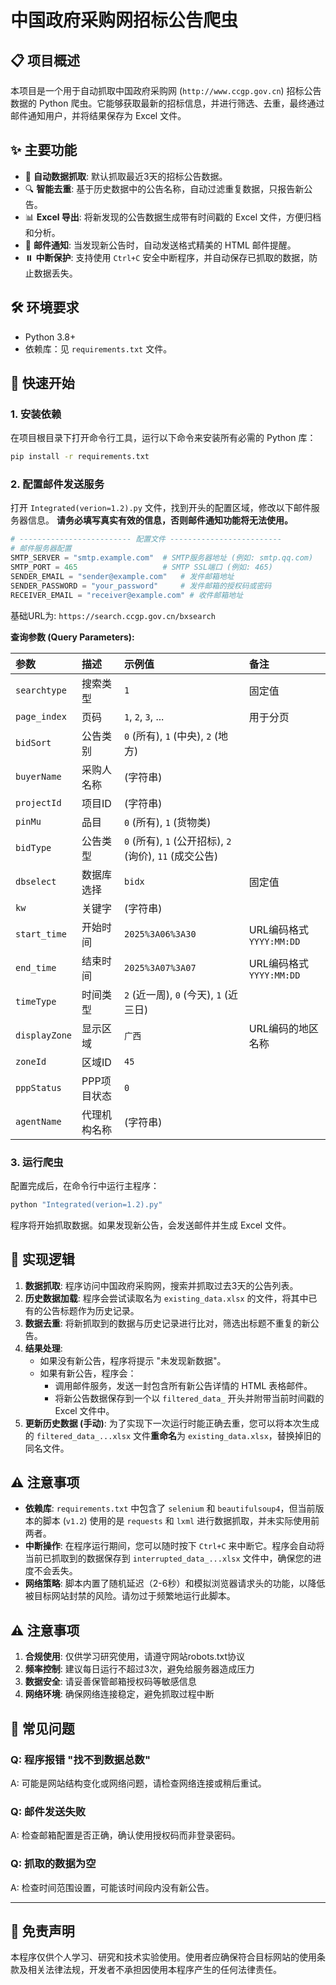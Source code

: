 # 中国政府采购网招标公告爬虫

## 📋 项目概述
本项目是一个用于自动抓取中国政府采购网 (`http://www.ccgp.gov.cn`) 招标公告数据的 Python 爬虫。它能够获取最新的招标信息，并进行筛选、去重，最终通过邮件通知用户，并将结果保存为 Excel 文件。

## ✨ 主要功能
- 🔄 **自动数据抓取**: 默认抓取最近3天的招标公告数据。
- 🔍 **智能去重**: 基于历史数据中的公告名称，自动过滤重复数据，只报告新公告。
- 📊 **Excel 导出**: 将新发现的公告数据生成带有时间戳的 Excel 文件，方便归档和分析。
- 📧 **邮件通知**: 当发现新公告时，自动发送格式精美的 HTML 邮件提醒。
- ⏸️ **中断保护**: 支持使用 `Ctrl+C` 安全中断程序，并自动保存已抓取的数据，防止数据丢失。

## 🛠️ 环境要求
- Python 3.8+
- 依赖库：见 `requirements.txt` 文件。

## 🚀 快速开始

### 1. 安装依赖
在项目根目录下打开命令行工具，运行以下命令来安装所有必需的 Python 库：
```bash
pip install -r requirements.txt
```

### 2. 配置邮件发送服务
打开 `Integrated(verion=1.2).py` 文件，找到开头的配置区域，修改以下邮件服务器信息。
**请务必填写真实有效的信息，否则邮件通知功能将无法使用。**

```python
# ------------------------- 配置文件 -------------------------
# 邮件服务器配置
SMTP_SERVER = "smtp.example.com"  # SMTP服务器地址 (例如: smtp.qq.com)
SMTP_PORT = 465                   # SMTP SSL端口 (例如: 465)
SENDER_EMAIL = "sender@example.com"   # 发件邮箱地址
SENDER_PASSWORD = "your_password"     # 发件邮箱的授权码或密码
RECEIVER_EMAIL = "receiver@example.com" # 收件邮箱地址
```

基础URL为: `https://search.ccgp.gov.cn/bxsearch`

**查询参数 (Query Parameters):**

| 参数 | 描述 | 示例值 | 备注 |
| :--- | :--- | :--- | :--- |
| `searchtype` | 搜索类型 | `1` | 固定值 |
| `page_index` | 页码 | `1`, `2`, `3`, ... | 用于分页 |
| `bidSort` | 公告类别 | `0` (所有), `1` (中央), `2` (地方) | |
| `buyerName` | 采购人名称 | (字符串) | |
| `projectId` | 项目ID | (字符串) | |
| `pinMu` | 品目 | `0` (所有), `1` (货物类) | |
| `bidType` | 公告类型 | `0` (所有), `1` (公开招标), `2` (询价), `11` (成交公告) | |
| `dbselect` | 数据库选择 | `bidx` | 固定值 |
| `kw` | 关键字 | (字符串) | |
| `start_time` | 开始时间 | `2025%3A06%3A30` | URL编码格式 `YYYY:MM:DD` |
| `end_time` | 结束时间 | `2025%3A07%3A07` | URL编码格式 `YYYY:MM:DD` |
| `timeType` | 时间类型 | `2` (近一周), `0` (今天), `1` (近三日) | |
| `displayZone`| 显示区域 | `广西` | URL编码的地区名称 |
| `zoneId` | 区域ID | `45` | |
| `pppStatus` | PPP项目状态 | `0` | |
| `agentName` | 代理机构名称 | (字符串) | |

### 3. 运行爬虫
配置完成后，在命令行中运行主程序：
```bash
python "Integrated(verion=1.2).py"
```
程序将开始抓取数据。如果发现新公告，会发送邮件并生成 Excel 文件。

## 📝 实现逻辑

1.  **数据抓取**: 程序访问中国政府采购网，搜索并抓取过去3天的公告列表。
2.  **历史数据加载**: 程序会尝试读取名为 `existing_data.xlsx` 的文件，将其中已有的公告标题作为历史记录。
3.  **数据去重**: 将新抓取到的数据与历史记录进行比对，筛选出标题不重复的新公告。
4.  **结果处理**:
    - 如果没有新公告，程序将提示 "未发现新数据"。
    - 如果有新公告，程序会：
        - 调用邮件服务，发送一封包含所有新公告详情的 HTML 表格邮件。
        - 将新公告数据保存到一个以 `filtered_data_` 开头并附带当前时间戳的 Excel 文件中。
5.  **更新历史数据 (手动)**: 为了实现下一次运行时能正确去重，您可以将本次生成的 `filtered_data_...xlsx` 文件**重命名**为 `existing_data.xlsx`，替换掉旧的同名文件。

## ⚠️ 注意事项
- **依赖库**: `requirements.txt` 中包含了 `selenium` 和 `beautifulsoup4`，但当前版本的脚本 (`v1.2`) 使用的是 `requests` 和 `lxml` 进行数据抓取，并未实际使用前两者。
- **中断操作**: 在程序运行期间，您可以随时按下 `Ctrl+C` 来中断它。程序会自动将当前已抓取到的数据保存到 `interrupted_data_...xlsx` 文件中，确保您的进度不会丢失。
- **网络策略**: 脚本内置了随机延迟（2-6秒）和模拟浏览器请求头的功能，以降低被目标网站封禁的风险。请勿过于频繁地运行此脚本。


## ⚠️ 注意事项
1. **合规使用**: 仅供学习研究使用，请遵守网站robots.txt协议
2. **频率控制**: 建议每日运行不超过3次，避免给服务器造成压力
3. **数据安全**: 请妥善保管邮箱授权码等敏感信息
4. **网络环境**: 确保网络连接稳定，避免抓取过程中断

## 🐛 常见问题

### Q: 程序报错 "找不到数据总数"
A: 可能是网站结构变化或网络问题，请检查网络连接或稍后重试。

### Q: 邮件发送失败
A: 检查邮箱配置是否正确，确认使用授权码而非登录密码。

### Q: 抓取的数据为空
A: 检查时间范围设置，可能该时间段内没有新公告。

---

## 📄 免责声明
本程序仅供个人学习、研究和技术实验使用。使用者应确保符合目标网站的使用条款及相关法律法规，开发者不承担因使用本程序产生的任何法律责任。